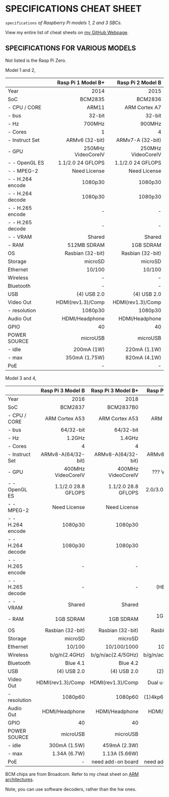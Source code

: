 # SPECIFICATIONS CHEAT SHEET

`specifications` _of Raspberry Pi models 1, 2 and 3 SBCs._

View my entire list of cheat sheets on
[my GitHub Webpage](https://jeffdecola.github.io/my-cheat-sheets/).

## SPECIFICATIONS FOR VARIOUS MODELS

Not listed is the Rasp Pi Zero.

Model 1 and 2,

|                  | Rasp Pi 1 Model B+ |  Rasp Pi 2 Model B |
|:-----------------|-------------------:|-------------------:|
| Year             |               2014 |               2015 |
| SoC              |            BCM2835 |            BCM2836 |
| - CPU / CORE     |              ARM11 |      ARM Cortex A7 |
| - bus            |             32-bit |             32-bit |
| - Hz             |             700MHz |             900MHz |
| - Cores          |                  1 |                  4 |
| - Instruct Set   |     ARMv6 (32-bit) |   ARMv7-A (32-bit) |
| - GPU            | 250MHz VideoCoreIV | 250MHz VideoCoreIV |
| - - OpenGL ES    |  1.1/2.0 24 GFLOPS |  1.1/2.0 24 GFLOPS |
| - - MPEG-2       |       Need License |       Need License |  
| - - H.264 encode |            1080p30 |            1080p30 |
| - - H.264 decode |            1080p30 |            1080p30 |
| - - H.265 encode |                  - |                 -  |
| - - H.265 decode |                  - |                 -  |
| - - VRAM         |             Shared |             Shared |  
| - RAM            |        512MB SDRAM |          1GB SDRAM |
| OS               |   Rasbian (32-bit) |   Rasbian (32-bit) |
| Storage          |            microSD |            microSD |
| Ethernet         |             10/100 |             10/100 |
| Wireless         |                  - |                  - |
| Bluetooth        |                  - |                  - |
| USB              |        (4) USB 2.0 |        (4) USB 2.0 |
| Video Out        |  HDMI(rev1.3)/Comp |  HDMI(rev1.3)/Comp |
| - resolution     |            1080p30 |            1080p30 |  
| Audio Out        |    HDMI/Headphone  |     HDMI/Headphone |
| GPIO             |                 40 |                 40 |  
| POWER SOURCE     |           microUSB |           microUSB |
| - idle           |         200mA (1W) |       220mA (1.1W) |
| - max            |      350mA (1.75W) |       820mA (4.1W) |
| PoE              |                  - |                  - |

Model 3 and 4,

|                  |  Rasp Pi 3 Model B | Rasp Pi 3 Model B+ |  Rasp Pi 4 Model B |
|:-----------------|-------------------:|-------------------:|-------------------:|
| Year             |               2016 |               2018 |               2019 |
| SoC              |            BCM2837 |          BCM2837B0 |            BCM2711 |
| - CPU / CORE     |     ARM Cortex A53 |     ARM Cortex A53 |     ARM Cortex A72 |
| - bus            |          64/32-bit |          64/32-bit |          64/32-bit |
| - Hz             |             1.2GHz |             1.4GHz |             1.5GHz |
| - Cores          |                  4 |                  4 |                  4 |
| - Instruct Set   | ARMv8-A(64/32-bit) | ARMv8-A(64/32-bit) | ARMv8-A(64/32-bit) |
| - GPU            | 400MHz VideoCoreIV | 400MHz VideoCoreIV |    ??? VideoCoreVI |
| - - OpenGL ES    |1.1/2.0 28.8 GFLOPS |1.1/2.0 28.8 GFLOPS |  2.0/3.0 ?? GFLOPS |
| - - MPEG-2       |       Need License |       Need License |         (Disabled) |
| - - H.264 encode |            1080p30 |            1080p30 |            1080p30 |
| - - H.264 decode |            1080p30 |            1080p30 |            1080p60 |
| - - H.265 encode |                 -  |                  - |                  - |
| - - H.265 decode |                 -  |                  - |       (HEVC) 4kp60 |
| - - VRAM         |             Shared |             Shared |             Shared |
| - RAM            |          1GB SDRAM |          1GB SDRAM |  1GB/2GB/4GB SDRAM |
| OS               |   Rasbian (32-bit) |   Rasbian (32-bit) |   Rasbian (32-bit) |
| Storage          |            microSD |            microSD |            microSD |
| Ethernet         |             10/100 |        10/100/1000 |        10/100/1000 |
| Wireless         |      b/g/n(2.4GHz) | b/g/n/ac(2.4/5GHz) | b/g/n/ac(2.4/5GHz) |
| Bluetooth        |           Blue 4.1 |           Blue 4.2 |           Blue 5.0 |
| USB              |        (4) USB 2.0 |        (4) USB 2.0 |    (2) 2.0 (2) 3.0 |
| Video Out        |  HDMI(rev1.3)/Comp |  HDMI(rev1.3)/Comp |   Dual u-HDMI(2.0) |
| - resolution     |            1080p60 |            1080p60 |  (1)4kp60 (2)4kp30 |
| Audio Out        |     HDMI/Headphone |     HDMI/Headphone |     HDMI/Headphone |
| GPIO             |                 40 |                 40 |                 40 |
| POWER SOURCE     |           microUSB |           microUSB |              USB-C | 
| - idle           |       300mA (1.5W) |       459mA (2.3W) |           ?mA (?W) | 
| - max            |       1.34A (6.7W) |      1.13A (5.66W) |            ?A (?W) |
| PoE              |                  - |  need add-on board | need add-on board  |

BCM chips are from Broadcom. Refer to my cheat sheet on
[ARM architectures](https://github.com/JeffDeCola/my-cheat-sheets/tree/master/hardware/development/hardware-architectures/arm-cheat-sheet).

Note, you can use software decoders, rather than the hw ones.
